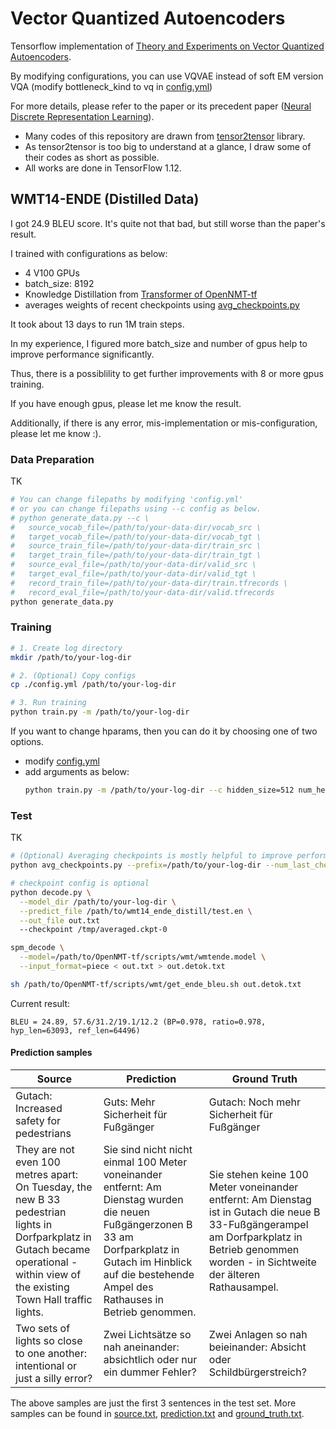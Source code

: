 # Vector Quantized Autoencoders
Tensorflow implementation of [Theory and Experiments on Vector Quantized Autoencoders](https://arxiv.org/abs/1805.11063).

By modifying configurations, you can use VQVAE instead of soft EM version VQA (modify bottleneck_kind to vq in [config.yml](config.yml))

For more details, please refer to the paper or its precedent paper ([Neural Discrete Representation Learning](https://arxiv.org/abs/1711.00937)).

* Many codes of this repository are drawn from [tensor2tensor](https://github.com/tensorflow/tensor2tensor) library.
* As tensor2tensor is too big to understand at a glance, I draw some of their codes as short as possible.
* All works are done in TensorFlow 1.12.


## WMT14-ENDE (Distilled Data)
I got 24.9 BLEU score. It's quite not that bad, but still worse than the paper's result.

I trained with configurations as below:
* 4 V100 GPUs
* batch_size: 8192
* Knowledge Distillation from [Transformer of OpenNMT-tf](https://github.com/OpenNMT/OpenNMT-tf/tree/master/scripts/wmt)
* averages weights of recent checkpoints using [avg_checkpoints.py](avg_checkpoints.py)

It took about 13 days to run 1M train steps.

In my experience, I figured more batch_size and number of gpus help to improve performance significantly.

Thus, there is a possiblility to get further improvements with 8 or more gpus training.

If you have enough gpus, please let me know the result.

Additionally, if there is any error, mis-implementation or mis-configuration, please let me know :).


### Data Preparation
TK
```sh
# You can change filepaths by modifying 'config.yml'
# or you can change filepaths using --c config as below.
# python generate_data.py --c \
#   source_vocab_file=/path/to/your-data-dir/vocab_src \
#   target_vocab_file=/path/to/your-data-dir/vocab_tgt \
#   source_train_file=/path/to/your-data-dir/train_src \
#   target_train_file=/path/to/your-data-dir/train_tgt \
#   source_eval_file=/path/to/your-data-dir/valid_src \
#   target_eval_file=/path/to/your-data-dir/valid_tgt \
#   record_train_file=/path/to/your-data-dir/train.tfrecords \
#   record_eval_file=/path/to/your-data-dir/valid.tfrecords
python generate_data.py
```

### Training
```sh
# 1. Create log directory
mkdir /path/to/your-log-dir

# 2. (Optional) Copy configs
cp ./config.yml /path/to/your-log-dir

# 3. Run training
python train.py -m /path/to/your-log-dir
```

If you want to change hparams, then you can do it by choosing one of two options.
* modify [config.yml](config.yml)
* add arguments as below:
  ```sh
  python train.py -m /path/to/your-log-dir --c hidden_size=512 num_heads=8
  ```

### Test
TK
```sh
# (Optional) Averaging checkpoints is mostly helpful to improve performance
python avg_checkpoints.py --prefix=/path/to/your-log-dir --num_last_checkpoints=20

# checkpoint config is optional
python decode.py \
  --model_dir /path/to/your-log-dir \
  --predict_file /path/to/wmt14_ende_distill/test.en \
  --out_file out.txt
  --checkpoint /tmp/averaged.ckpt-0

spm_decode \
  --model=/path/to/OpenNMT-tf/scripts/wmt/wmtende.model \
  --input_format=piece < out.txt > out.detok.txt

sh /path/to/OpenNMT-tf/scripts/wmt/get_ende_bleu.sh out.detok.txt
```

Current result:
```
BLEU = 24.89, 57.6/31.2/19.1/12.2 (BP=0.978, ratio=0.978, hyp_len=63093, ref_len=64496)
```

#### Prediction samples
| Source        | Prediction    | Ground Truth  |
| ------------- | ------------- | ------------- |
| Gutach: Increased safety for pedestrians | Guts: Mehr Sicherheit für Fußgänger | Gutach: Noch mehr Sicherheit für Fußgänger |
| They are not even 100 metres apart: On Tuesday, the new B 33 pedestrian lights in Dorfparkplatz in Gutach became operational - within view of the existing Town Hall traffic lights. | Sie sind nicht nicht einmal 100 Meter voneinander entfernt: Am Dienstag wurden die neuen Fußgängerzonen B 33 am Dorfparkplatz in Gutach im Hinblick auf die bestehende Ampel des Rathauses in Betrieb genommen. | Sie stehen keine 100 Meter voneinander entfernt: Am Dienstag ist in Gutach die neue B 33-Fußgängerampel am Dorfparkplatz in Betrieb genommen worden - in Sichtweite der älteren Rathausampel. |
| Two sets of lights so close to one another: intentional or just a silly error? | Zwei Lichtsätze so nah aneinander: absichtlich oder nur ein dummer Fehler? | Zwei Anlagen so nah beieinander: Absicht oder Schildbürgerstreich? |

The above samples are just the first 3 sentences in the test set.
More samples can be found in [source.txt](resources/source.txt), [prediction.txt](resources/prediction.txt) and [ground_truth.txt](resources/ground_truth.txt).

